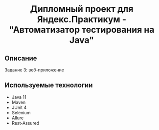 <h1 align="center">Дипломный проект для Яндекс.Практикум - "Автоматизатор тестирования на Java"</h1>

## Описание

Задание 3: веб-приложение

## Используемые технологии

- Java 11
- Maven
- JUnit 4
- Selenium
- Allure
- Rest-Assured